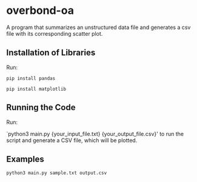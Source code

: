 # overbond-oa
A program that summarizes an unstructured data file and generates a csv file with its corresponding scatter plot.

## Installation of Libraries
Run:

`pip install pandas`

`pip install matplotlib`

## Running the Code
Run:

`python3 main.py {your_input_file.txt} {your_output_file.csv}' to run the script and generate a CSV file, which will be plotted.

## Examples
`python3 main.py sample.txt output.csv`
